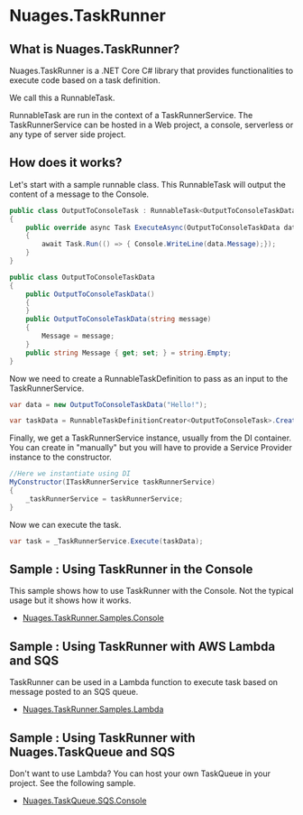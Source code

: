 # Nuages.TaskRunner

## What is Nuages.TaskRunner?

Nuages.TaskRunner is a .NET Core C# library that provides functionalities to execute code based on a task definition.

We call this a RunnableTask.

RunnableTask are run in the context of a TaskRunnerService. The TaskRunnerService can be hosted in a Web project, a console, serverless or any type of server side project.


## How does it works?

Let's start with a sample runnable class. This RunnableTask will output the content of a message to the Console.

```csharp
public class OutputToConsoleTask : RunnableTask<OutputToConsoleTaskData>  
{  
    public override async Task ExecuteAsync(OutputToConsoleTaskData data)  
    {  
        await Task.Run(() => { Console.WriteLine(data.Message);});  
    }
}  

public class OutputToConsoleTaskData  
{  
    public OutputToConsoleTaskData()  
    {  
    }  
    public OutputToConsoleTaskData(string message)  
    {  
        Message = message;  
    }
    public string Message { get; set; } = string.Empty;  
}
```

Now we need to create a RunnableTaskDefinition to pass as an input to the TaskRunnerService.

```csharp
var data = new OutputToConsoleTaskData("Hello!");

var taskData = RunnableTaskDefinitionCreator<OutputToConsoleTask>.Create(data);
```

Finally, we get a TaskRunnerService instance, usually from the DI container. You can create in "manually" but you will have to provide a Service Provider instance to the constructor.

```csharp
//Here we instantiate using DI
MyConstructor(ITaskRunnerService taskRunnerService)
{
    _taskRunnerService = taskRunnerService;
}
```
Now we can execute the task.

```csharp
var task = _TaskRunnerService.Execute(taskData);
```

## Sample : Using TaskRunner in the Console

This sample shows how to use TaskRunner with the Console. Not the typical usage but it shows how it works.

- [Nuages.TaskRunner.Samples.Console](https://github.com/nuages-io/)

## Sample : Using TaskRunner with AWS Lambda and SQS

TaskRunner can be used in a Lambda function to execute task based on message posted to an SQS queue.

- [Nuages.TaskRunner.Samples.Lambda](https://github.com/nuages-io/)

## Sample : Using TaskRunner with Nuages.TaskQueue and SQS

Don't want to use Lambda? You can host your own TaskQueue in your project. See the following sample.

- [Nuages.TaskQueue.SQS.Console](https://github.com/nuages-io/)
